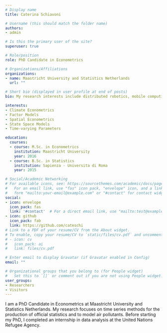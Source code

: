 ```yaml
---
# Display name
title: Caterina Schiavoni

# Username (this should match the folder name)
authors:
- admin

# Is this the primary user of the site?
superuser: true

# Role/position
role: PhD Candidate in Econometrics

# Organizations/Affiliations
organizations:
- name: Maastricht University and Statistics Netherlands
  url: ""

# Short bio (displayed in user profile at end of posts)
bio: My research interests include distributed robotics, mobile computing and programmable matter.

interests:
- Climate Econometrics
- Factor Models
- Spatial Econometrics
- State Space Models
- Time-varying Parameters

education:
  courses:
  - course: M.Sc. in Econometrics
    institution: Maastricht University
    year: 2016
  - course: B.Sc. in Statistics
    institution: Sapienza - Universita di Roma
    year: 2015

# Social/Academic Networking
# For available icons, see: https://sourcethemes.com/academic/docs/page-builder/#icons
#   For an email link, use "fas" icon pack, "envelope" icon, and a link in the
#   form "mailto:your-email@example.com" or "#contact" for contact widget.
social:
- icon: envelope
  icon_pack: fas
  link: '#contact'  # For a direct email link, use "mailto:test@example.org".
- icon: github
  icon_pack: fab
  link: https://github.com/cateschi
# Link to a PDF of your resume/CV from the About widget.
# To enable, copy your resume/CV to `static/files/cv.pdf` and uncomment the lines below.
# - icon: cv
#   icon_pack: ai
#   link: files/cv.pdf

# Enter email to display Gravatar (if Gravatar enabled in Config)
email: ""

# Organizational groups that you belong to (for People widget)
#   Set this to `[]` or comment out if you are not using People widget.
user_groups:
- Researchers
- Visitors
---
```


I am a PhD Candidate in Econometrics at Maastricht University and Statistics Netherlands. My research focuses on time series methods for the production of official statistics and to model air pollutants. Before starting my PhD, I completed an internship in data analysis at the United Nations Refugee Agency.
